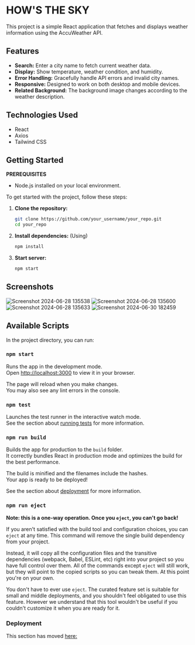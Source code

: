 # HOW'S THE SKY

This project is a simple React application that fetches and displays weather information using the AccuWeather API.

## Features
- **Search:** Enter a city name to fetch current weather data.
- **Display:** Show temperature, weather condition, and humidity.
- **Error Handling:** Gracefully handle API errors and invalid city names.
- **Responsive:** Designed to work on both desktop and mobile devices.
- **Related Background:** The background image changes according to the weather description.

## Technologies Used
- React
- Axios
- Tailwind CSS

## Getting Started

**PREREQUISITES**
- Node.js installed on your local environment.

To get started with the project, follow these steps:

1. **Clone the repository:**

   ```bash
   git clone https://github.com/your_username/your_repo.git
   cd your_repo

2. **Install dependencies:**
   (Using)
   ```bash
   npm install

3. **Start server:**

   ```bash
   npm start

## Screenshots
![Screenshot 2024-06-28 135538](https://github.com/musk1n/weather-app/assets/151397097/05c83465-c869-4fdb-9801-dd1b38ad540d)
![Screenshot 2024-06-28 135600](https://github.com/musk1n/weather-app/assets/151397097/e56fb323-858a-4159-acea-410fd74bc991)
![Screenshot 2024-06-28 135633](https://github.com/musk1n/weather-app/assets/151397097/6dd88742-314c-4d33-a719-1d85d09fac4a)
![Screenshot 2024-06-30 182459](https://github.com/musk1n/weather-app/assets/151397097/6552fb02-9037-4dd2-b911-c7caca3756c6)


## Available Scripts

In the project directory, you can run:

### `npm start`

Runs the app in the development mode.\
Open [http://localhost:3000](http://localhost:3000) to view it in your browser.

The page will reload when you make changes.\
You may also see any lint errors in the console.

### `npm test`

Launches the test runner in the interactive watch mode.\
See the section about [running tests](https://facebook.github.io/create-react-app/docs/running-tests) for more information.

### `npm run build`

Builds the app for production to the `build` folder.\
It correctly bundles React in production mode and optimizes the build for the best performance.

The build is minified and the filenames include the hashes.\
Your app is ready to be deployed!

See the section about [deployment](https://facebook.github.io/create-react-app/docs/deployment) for more information.

### `npm run eject`

**Note: this is a one-way operation. Once you `eject`, you can't go back!**

If you aren't satisfied with the build tool and configuration choices, you can `eject` at any time. This command will remove the single build dependency from your project.

Instead, it will copy all the configuration files and the transitive dependencies (webpack, Babel, ESLint, etc) right into your project so you have full control over them. All of the commands except `eject` will still work, but they will point to the copied scripts so you can tweak them. At this point you're on your own.

You don't have to ever use `eject`. The curated feature set is suitable for small and middle deployments, and you shouldn't feel obligated to use this feature. However we understand that this tool wouldn't be useful if you couldn't customize it when you are ready for it.


### Deployment

This section has moved [here:](https://facebook.github.io/create-react-app/docs/deployment)
